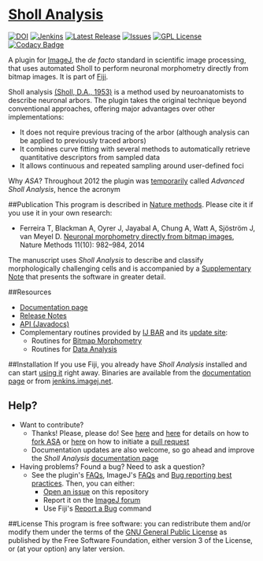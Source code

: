 # [Sholl Analysis](http://imagej.net/Sholl)
[![DOI](https://zenodo.org/badge/4622/tferr/ASA.svg)](https://zenodo.org/badge/latestdoi/4622/tferr/ASA)
[![Jenkins](http://img.shields.io/jenkins/s/http/jenkins.imagej.net/Sholl-Analysis.svg?style=flat-square)](http://jenkins.imagej.net/job/Sholl-Analysis/)
[![Latest Release](https://img.shields.io/github/release/tferr/ASA.svg?style=flat-square)](https://github.com/tferr/ASA/releases)
[![Issues](https://img.shields.io/github/issues/tferr/ASA.svg?style=flat-square)](https://github.com/tferr/ASA/issues)
[![GPL License](http://img.shields.io/badge/license-GPL-blue.svg?style=flat-square)](http://opensource.org/licenses/GPL-3.0)
[![Codacy Badge](https://api.codacy.com/project/badge/Grade/e032f437a8ba44a6b4ff7cc9bdf8d978)](https://www.codacy.com/app/tferr/ASA?utm_source=github.com&amp;utm_medium=referral&amp;utm_content=tferr/ASA&amp;utm_campaign=Badge_Grade)

A plugin for [ImageJ](http://imagej.net/), the _de facto_ standard in scientific image
processing, that uses automated  Sholl to perform neuronal morphometry directly from
bitmap images. It is part of [Fiji](http://fiji.sc/).

Sholl analysis [(Sholl, D.A., 1953)](http://www.ncbi.nlm.nih.gov/pmc/articles/PMC1244622/) is a
method used by neuroanatomists to describe neuronal arbors. The plugin takes the original technique
beyond conventional approaches, offering major advantages over other implementations:

 * It does not require previous tracing of the arbor (although analysis can be applied to previously
   traced arbors)
 * It combines curve fitting with several methods to automatically retrieve quantitative descriptors
   from sampled data
 * It allows continuous and repeated sampling around user-defined foci

Why _ASA_? Throughout 2012 the plugin was [temporarily](SHA:1fdf4992b748ef8678f57601f2739473e40718c9)
called _Advanced Sholl Analysis_, hence the acronym

##Publication
This program is described in [Nature methods](http://www.nature.com/nmeth/journal/v11/n10/full/nmeth.3125.html).
Please cite it if you use it in your own research:

- Ferreira T, Blackman A, Oyrer J, Jayabal A, Chung A, Watt A, Sjöström J, van Meyel D.
  [Neuronal morphometry directly from bitmap images](http://www.nature.com/nmeth/journal/v11/n10/full/nmeth.3125.html),
  Nature Methods 11(10): 982–984, 2014

The manuscript uses _Sholl Analysis_ to describe and classify morphologically challenging cells and
is accompanied by a [Supplementary Note](http://www.nature.com/nmeth/journal/v11/n10/extref/nmeth.3125-S1.pdf)
that presents the software in greater detail.

##Resources
 - [Documentation page](http://imagej.net/Sholl)
 - [Release Notes](./Notes.md)
 - [API (Javadocs)](http://tferr.github.io/ASA/apidocs/)
 - Complementary routines provided by [IJ BAR](https://github.com/tferr/Scripts#ij-bar) and its
   [update site](http://imagej.net/BAR#Installation):
   - Routines for [Bitmap Morphometry](https://github.com/tferr/Scripts#neuronal-morphometry)
   - Routines for [Data Analysis](https://github.com/tferr/Scripts#data-analysis)


##Installation
If you use Fiji, you already have _Sholl Analysis_ installed and can start [using it](http://imagej.net/Sholl_Analysis#Usage)
right away. Binaries are available from the [documentation page](http://imagej.net/Sholl_Analysis)
or from [jenkins.imagej.net](http://jenkins.imagej.net/job/Sholl-Analysis/lastStableBuild/).


## Help?
 * Want to contribute?
    * Thanks! Please, please do! See [here](https://guides.github.com/activities/contributing-to-open-source/)
      and [here](https://help.github.com/articles/fork-a-repo) for details on how to
      [fork ASA](https://github.com/tferr/ASA/fork) or [here](https://help.github.com/articles/using-pull-requests)
      on how to initiate a [pull request](https://github.com/tferr/ASA/pulls)
    * Documentation updates are also welcome, so go ahead and improve the _Sholl Analysis_
      [documentation page](http://imagej.net/Sholl)
 * Having problems? Found a bug? Need to ask a question?
    * See the plugin's [FAQs](http://imagej.net/Sholl_Analysis#FAQ), ImageJ's [FAQs](http://imagej.net/Frequently_Asked_Questions)
      and [Bug reporting best practices](http://imagej.net/Bug_reporting_best_practices). Then, you can either:
      * [Open an issue](https://github.com/tferr/ASA/issues) on this repository
      * Report it on the [ImageJ forum](http://forum.imagej.net)
      * Use Fiji's [Report a Bug](http://imagej.net/Report_a_Bug) command


##License
This program is free software: you can redistribute them and/or modify them under the terms of the
[GNU General Public License](http://www.gnu.org/licenses/gpl.txt) as published by the Free Software
Foundation, either version 3 of the License, or (at your option) any later version.
